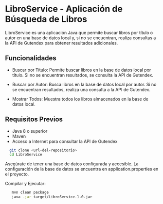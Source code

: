
# LibroService - Aplicación de Búsqueda de Libros
LibroService es una aplicación Java que permite buscar libros por título o autor en una base de datos local y, si no se encuentran, realiza consultas a la API de Gutendex para obtener resultados adicionales.




## Funcionalidades

- Buscar por Título: Permite buscar libros en la base de datos local por título. Si no se encuentran resultados, se consulta la API de Gutendex.

- Buscar por Autor: Busca libros en la base de datos local por autor. Si no se encuentran resultados, realiza una consulta a la API de Gutendex.

- Mostrar Todos: Muestra todos los libros almacenados en la base de datos local.

## Requisitos Previos

- Java 8 o superior
- Maven
- Acceso a Internet para consultar la API de Gutendex

```bash
  git clone <url-del-repositorio>
  cd LibroService
```

Asegúrate de tener una base de datos configurada y accesible. La configuración de la base de datos se encuentra en application.properties en el proyecto.

Compilar y Ejecutar:

```bash
   mvn clean package
   java -jar target/LibroService-1.0.jar

```
    
